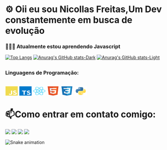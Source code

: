 <h1>⚙️ Oii eu sou Nicollas Freitas,Um Dev constantemente em busca de evolução</h1> 
<h3>🧑🏻‍💻 Atualmente estou aprendendo Javascript</h3>

[![Top Langs](https://github-readme-stats.vercel.app/api/top-langs/?username=Mit0lenda&layout=donut-vertical)](https://github.com/anuraghazra/github-readme-stats)
[![Anurag's GitHub stats-Dark](https://github-readme-stats.vercel.app/api?username=Mit0lenda&show_icons=true&theme=dark#gh-dark-mode-only)](https://github.com/anuraghazra/github-readme-stats#gh-dark-mode-only)
[![Anurag's GitHub stats-Light](https://github-readme-stats.vercel.app/api?username=Mit0lenda&show_icons=true&theme=default#gh-light-mode-only)](https://github.com/anuraghazra/github-readme-stats#gh-light-mode-only)
##
<h3>Linguagens de Programação:</h3>
  <div style="display: inline_block"><br>
  <img align="center" alt="Nico-Js" height="30" width="40" src="https://raw.githubusercontent.com/devicons/devicon/master/icons/javascript/javascript-plain.svg">
  <img align="center" alt="Nico-Ts" height="30" width="40" src="https://raw.githubusercontent.com/devicons/devicon/master/icons/typescript/typescript-plain.svg">
  <img align="center" alt="Nico-React" height="30" width="40" src="https://raw.githubusercontent.com/devicons/devicon/master/icons/react/react-original.svg">
  <img align="center" alt="Nico-HTML" height="30" width="40" src="https://raw.githubusercontent.com/devicons/devicon/master/icons/html5/html5-original.svg">
  <img align="center" alt="Nico-CSS" height="30" width="40" src="https://raw.githubusercontent.com/devicons/devicon/master/icons/css3/css3-original.svg">
  <img align="center" alt="Nico-Python" height="30" width="40" src="https://raw.githubusercontent.com/devicons/devicon/master/icons/python/python-original.svg">
</div>

#
<h1>📫Como entrar em contato comigo: </h1>
<div> 
  <a href="https://instagram.com/nicollasde" target="_blank"><img src="https://img.shields.io/badge/-Instagram-%23E4405F?style=for-the-badge&logo=instagram&logoColor=white" target="_blank"></a>
 	<a href="https://discord.gg/yWnbtyBVch" target="_blank"><img src="https://img.shields.io/badge/Discord-7289DA?style=for-the-badge&logo=discord&logoColor=white" target="_blank"></a> 
  <a href = "nideoliveirafreitas@gmail.com"><img src="https://img.shields.io/badge/-Gmail-%23333?style=for-the-badge&logo=gmail&logoColor=white" target="_blank"></a>
  <a href="https://www.linkedin.com/in/nicollasde" target="_blank"><img src="https://img.shields.io/badge/-LinkedIn-%230077B5?style=for-the-badge&logo=linkedin&logoColor=white" target="_blank"></a> 
  
</div>

  ![Snake animation](https://github.com/Mit0lenda)

